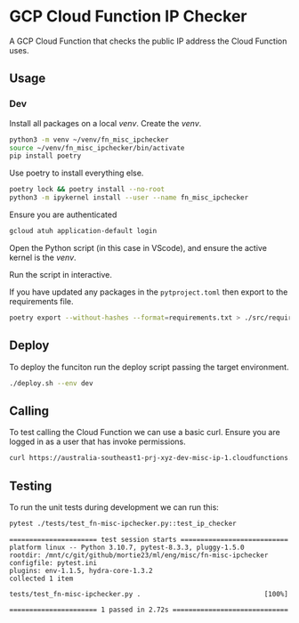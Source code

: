 # GCP Cloud Function IP Checker

A GCP Cloud Function that checks the public IP address the Cloud Function uses.

## Usage

### Dev

Install all packages on a local _venv_.
Create the _venv_.

```sh
python3 -m venv ~/venv/fn_misc_ipchecker
source ~/venv/fn_misc_ipchecker/bin/activate
pip install poetry
```

Use poetry to install everything else.

```sh
poetry lock && poetry install --no-root
python3 -m ipykernel install --user --name fn_misc_ipchecker
```

Ensure you are authenticated

```sh
gcloud atuh application-default login
```

Open the Python script (in this case in VScode), and ensure the active kernel is the _venv_.

Run the script in interactive.

If you have updated any packages in the `pytproject.toml` then export to the requirements file.

```sh
poetry export --without-hashes --format=requirements.txt > ./src/requirements.txt
```

## Deploy

To deploy the funciton run the deploy script passing the target environment.

```sh
./deploy.sh --env dev
```

## Calling

To test calling the Cloud Function we can use a basic curl. Ensure you are logged in as a user that has invoke permissions.

```sh
curl https://australia-southeast1-prj-xyz-dev-misc-ip-1.cloudfunctions.net/fn-misc-ipchecker-0 -H "Authorization: Bearer $(gcloud auth print-identity-token)"
```

## Testing

To run the unit tests during development we can run this:

```sh
pytest ./tests/test_fn-misc-ipchecker.py::test_ip_checker
```

```log
====================== test session starts ===========================
platform linux -- Python 3.10.7, pytest-8.3.3, pluggy-1.5.0
rootdir: /mnt/c/git/github/mortie23/ml/eng/misc/fn-misc-ipchecker
configfile: pytest.ini
plugins: env-1.1.5, hydra-core-1.3.2
collected 1 item

tests/test_fn-misc-ipchecker.py .                               [100%]

====================== 1 passed in 2.72s =============================
```
